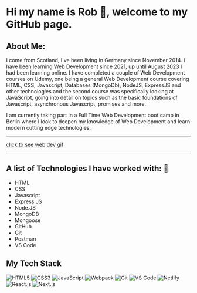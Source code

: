 # Hi my name is Rob :wave:, welcome to my GitHub page. 

## About Me:

I come from Scotland, I've been living in Germany since November 2014. I have been learning Web Development since 2021, up until August 2023 I had been learning online. I have completed a couple of Web Development courses on Udemy, one being a general Web Development course covering HTML, CSS, Javascript, Databases (MongoDb), NodeJS, ExpressJS and other technologies and the second course was specifically looking at JavaScript, going into detail on topics such as the basic foundations of Javascript, asynchronous Javascript, promises and more.

I am currently taking part in a Full Time Web Development boot camp in Berlin where I look to deepen my knowledge of Web Development and learn modern cutting edge technologies.

---

[click to see web dev gif](https://cdn.dribbble.com/users/1233499/screenshots/3850691/web-development.gif)

---

## A list of Technologies I have worked with: :dizzy:

- HTML
- CSS
- Javascript
- Express.JS
- Node.JS
- MongoDB
- Mongoose
- GitHub
- Git
- Postman
- VS Code

## My Tech Stack

![HTML5](https://img.shields.io/badge/-HTML5-%23E44D27?style=flat-square&logo=html5&logoColor=ffffff)
![CSS3](https://img.shields.io/badge/-CSS3-%231572B6?style=flat-square&logo=css3)
![JavaScript](https://img.shields.io/badge/-JavaScript-%23F7DF1C?style=flat-square&logo=javascript&logoColor=000000&labelColor=%23F7DF1C&color=%23FFCE5A)
![Webpack](https://img.shields.io/badge/-Webpack-%232C3A42?style=flat-square&logo=webpack)
![Git](https://img.shields.io/badge/-Git-%23F05032?style=flat-square&logo=git&logoColor=%23ffffff)
![VS Code](https://img.shields.io/badge/-VSCode-%23007ACC?style=flat-square&logo=visual-studio-code)
![Netlify](https://img.shields.io/badge/-Netlify-%2300C7B7?style=flat-square&logo=netlify&logoColor=ffffff)
![React.js](https://img.shields.io/badge/-React.js-%23282C34?style=flat-square&logo=react)
![Next.js](https://img.shields.io/badge/-Next.js-%23000000?style=flat-square&logo=nextdotjs)

